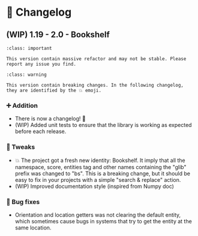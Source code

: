 # 🔧 Changelog

## (WIP) 1.19 - 2.0 - Bookshelf

```{admonition} Unstable
:class: important

This version contain massive refactor and may not be stable. Please report any issue you find.
```

```{admonition} Breaking changes
:class: warning

This version contain breaking changes. In the following changelog, they are identified by the 💥 emoji.
```

### ➕ Addition

- There is now a changelog! 🎉
- (WIP) Added unit tests to ensure that the library is working as expected before each release.

### 🔁 Tweaks

- 💥 The project got a fresh new identity: Bookshelf. It imply that all the namespace, score, entities tag and other names containing the "glib" prefix was changed to "bs". This is a breaking change, but it should be easy to fix in your projects with a simple "search & replace" action.
- (WIP) Improved documentation style (inspired from Numpy doc)

### 🐛 Bug fixes

- Orientation and location getters was not clearing the default entity, which sometimes cause bugs in systems that try to get the entity at the same location.